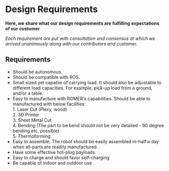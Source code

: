 # Design Requirements

**Here, we share what our design requirements are fulfilling expectations of our customer**

_Each requirement are put with consultation and consensus at which we arrived unanimously along with our contributors and customer._

## Requirements

- Should be autonomous.
- Should be compatible with ROS.
- Small sized yet capable of carrying load.
    It should also be adjustable to different load capacities. For example, pick-up load from a ground, and/or a table.
- Easy to manufacture with ROMER's capabilities.
    Should be able to manufactured with below facilities:
       <br> 1. Laser Cut (Plexy, wood)
       <br> 2. 3D Printer
       <br> 3. Sheet Metal Cut
       <br> 4. Bending (The part to be bend should not be very detailed - 90 degree bending etc. possible)
       <br> 5. Thermoforming
- Easy to assemble.
    The robot should be easily assembled in-half a day when all-parts are readily manufactured.
- Have some effective hot-plug payloads.
- Easy to charge and should favor self-charging
- Be capable of indoor and outdoor use
